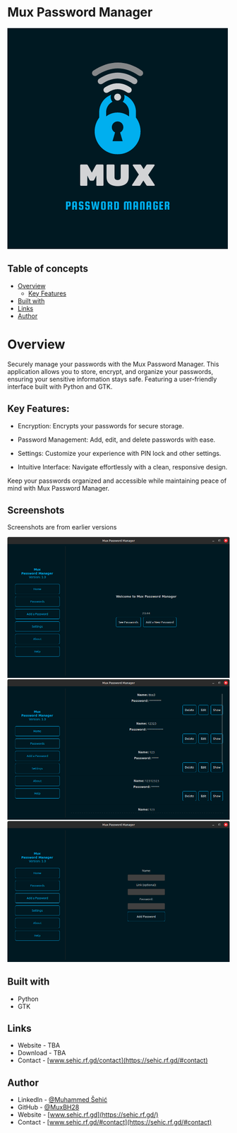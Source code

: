# Mux Password Manager

![](icon.png)

## Table of concepts
- [Overview](#overview)
  - [Key Features](#key-features)
- [Built with](#built-with)
- [Links](#links)
- [Author](#author)

# Overview

Securely manage your passwords with the Mux Password Manager. This application allows you to store, encrypt, and organize your passwords, ensuring your sensitive information stays safe. Featuring a user-friendly interface built with Python and GTK.

## Key Features:

 - Encryption: Encrypts your passwords for secure storage.

 - Password Management: Add, edit, and delete passwords with ease.

 - Settings: Customize your experience with PIN lock and other settings.

 - Intuitive Interface: Navigate effortlessly with a clean, responsive design.

Keep your passwords organized and accessible while maintaining peace of mind with Mux Password Manager.

## Screenshots
Screenshots are from earlier versions

![UI](images/homescreen.png)
![Reminders](images/passwords.png)
![Settings](images/addapassword.png)

## Built with
  - Python
  - GTK

## Links
- Website - TBA
- Download - TBA
- Contact - [www.sehic.rf.gd/contact](https://sehic.rf.gd/#contact)

## Author

- LinkedIn - [@Muhammed Šehić](https://www.linkedin.com/in/muhammed-%C5%A1ehi%C4%87-31a7b6175/)
- GitHub - [@MuxBH28](https://github.com/MuxBH28)
- Website - [www.sehic.rf.gd](https://sehic.rf.gd/)
- Contact - [www.sehic.rf.gd/#contact](https://sehic.rf.gd/#contact)
